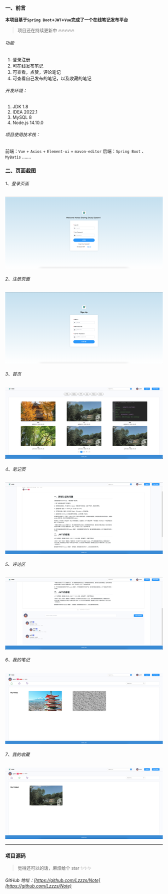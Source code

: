 ### 一、前言

**本项目基于`Spring Boot`+`JWT`+`Vue`完成了一个在线笔记发布平台**

> 项目还在持续更新中 🔥🔥🔥🔥🔥

###### 功能

1. 登录注册
2. 可在线发布笔记
3. 可查看，点赞，评论笔记
4. 可查看自己发布的笔记，以及收藏的笔记

###### 开发环境：

1. JDK 1.8
2. IDEA 2022.1
3. MySQL 8
4. Node.js 14.10.0

###### 项目使用技术栈：

前端：`Vue` + `Axios` + `Element-ui` + `mavon-editor`
后端：`Spring Boot` 、 `MyBatis`
.......

### 二、页面截图

###### 1、登录页面

![在这里插入图片描述](https://raw.githubusercontent.com/Lzzzs/Note/main/note-image/login.png)

###### 2、注册页面

![在这里插入图片描述](https://raw.githubusercontent.com/Lzzzs/Note/main/note-image/register.png)

###### 3、首页

![在这里插入图片描述](https://raw.githubusercontent.com/Lzzzs/Note/main/note-image/index.png)

###### 4、笔记页

![在这里插入图片描述](https://raw.githubusercontent.com/Lzzzs/Note/main/note-image/note.png)

###### 5、评论区

![在这里插入图片描述](https://raw.githubusercontent.com/Lzzzs/Note/main/note-image/comment.png)

###### 6、我的笔记

![在这里插入图片描述](https://raw.githubusercontent.com/Lzzzs/Note/main/note-image/myNote.png)

###### 7、我的收藏

![在这里插入图片描述](https://raw.githubusercontent.com/Lzzzs/Note/main/note-image/myCollect.png)

---

### 项目源码

> 觉得还可以的话，麻烦给个 star ✨✨✨

###### GitHub 地址：[https://github.com/Lzzzs/Note](https://github.com/Lzzzs/Note)
